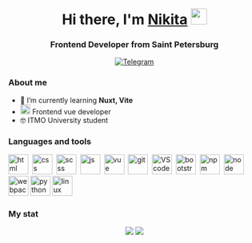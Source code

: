 <h1 align="center">Hi there, I'm <a href="https://daniilshat.ru/" target="_blank">Nikita</a> 
<img src="https://github.com/blackcater/blackcater/raw/main/images/Hi.gif" height="32"/></h1>
<h3 align="center">Frontend Developer from Saint Petersburg</h3>

<div id="socials" align="center">
	<a href="https://t.me/quartZXy">
		<img src="https://img.shields.io/badge/Telegram-blue?style=for-the-badge&logo=telegram&logoColor=white" alt="Telegram"/>
	</a>
</div>

### About me
- 🌱 I’m currently learning **Nuxt, Vite**
-  <img src="https://cdn.jsdelivr.net/gh/devicons/devicon/icons/vuejs/vuejs-original.svg" width="20" height="20"/> Frontend vue developer
- 🤓 ITMO University student

### Languages and tools
<img src="https://cdn.jsdelivr.net/gh/devicons/devicon/icons/html5/html5-original.svg" title="html" width="40" height="40"/>&nbsp;
<img src="https://cdn.jsdelivr.net/gh/devicons/devicon/icons/css3/css3-original.svg" title="css" width="40" height="40"/>&nbsp;
<img src="https://cdn.jsdelivr.net/gh/devicons/devicon/icons/sass/sass-original.svg" title="scss" width="40" height="40"/>&nbsp;
<img src="https://cdn.jsdelivr.net/gh/devicons/devicon/icons/javascript/javascript-original.svg" title="js" width="40" height="40"/>&nbsp;
<img src="https://cdn.jsdelivr.net/gh/devicons/devicon/icons/vuejs/vuejs-original.svg" title="vue" width="40" height="40"/>&nbsp;
<img src="https://cdn.jsdelivr.net/gh/devicons/devicon/icons/git/git-plain.svg" title="git" width="40" height="40"/>&nbsp;
<img src="https://cdn.jsdelivr.net/gh/devicons/devicon/icons/vscode/vscode-original.svg" title="VS code" width="40" height="40"/>&nbsp;
<img src="https://cdn.jsdelivr.net/gh/devicons/devicon/icons/bootstrap/bootstrap-plain.svg" title="bootstrap" width="40" height="40"/>&nbsp;
<img src="https://cdn.jsdelivr.net/gh/devicons/devicon/icons/npm/npm-original-wordmark.svg" title="npm" width="40" height="40"/>&nbsp;
<img src="https://cdn.jsdelivr.net/gh/devicons/devicon/icons/nodejs/nodejs-original.svg" title="node" width="40" height="40"/>&nbsp;
<img src="https://cdn.jsdelivr.net/gh/devicons/devicon/icons/webpack/webpack-original.svg" title="webpack" width="40" height="40"/>
<img src="https://cdn.jsdelivr.net/gh/devicons/devicon/icons/python/python-original.svg" title="python" width="40" height="40"/>
<img src="https://cdn.jsdelivr.net/gh/devicons/devicon/icons/linux/linux-original.svg" title="linux" width="40" height="40"/>

### My stat
<div id="stat" align="center">
	<img src="https://github-profile-summary-cards.vercel.app/api/cards/profile-details?username=Nikita-quartZ&theme=github_dark"/>
	<img src="https://github-profile-summary-cards.vercel.app/api/cards/most-commit-language?username=Nikita-quartZ&theme=github_dark"/>
</div>


<!-- ### Hi there 👋

- 🔭 I’m currently working on ...
- 🌱 I’m currently learning ...
- 👯 I’m looking to collaborate on ...
- 🤔 I’m looking for help with ...
- 💬 Ask me about ...
- 📫 How to reach me: ...
- 😄 Pronouns: ...
- ⚡ Fun fact: ...
-->
